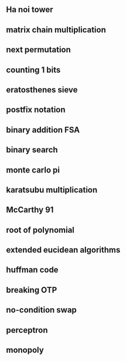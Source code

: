 ## Ha noi tower


## matrix chain multiplication


## next permutation
## counting 1 bits
## eratosthenes sieve
## postfix notation
## binary addition FSA
## binary search
## monte carlo pi
## karatsubu multiplication
## McCarthy 91
## root of polynomial
## extended eucidean algorithms
## huffman code
## breaking OTP
## no-condition swap
## perceptron
## monopoly